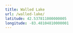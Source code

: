 ```yaml
---
title: Walled Lake
url: /walled-lake/
latitude: 42.537811000000005
longitude: -83.48104810000001
---
```

